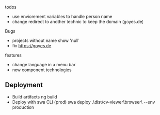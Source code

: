 todos
- use enviorement variables to handle person name
- change redirect to another technic to keep the domain (goyes.de)

Bugs 
- projects without name show 'null'
- fix https://goyes.de

features
- change language in a menu bar
- new component technologies


## Deployment
- Build artifacts
    ng build 
- Deploy with swa CLI (prod)
    swa deploy .\dist\cv-viewer\browser\ --env production
